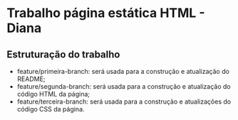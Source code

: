 # Trabalho página estática HTML - Diana

## Estruturação do trabalho

- feature/primeira-branch: será usada para a construção e atualização do README;
- feature/segunda-branch: será usada para a construção e atualização do código HTML da página;
- feature/terceira-branch: será usada para a construção e atualizações do código CSS da página.

